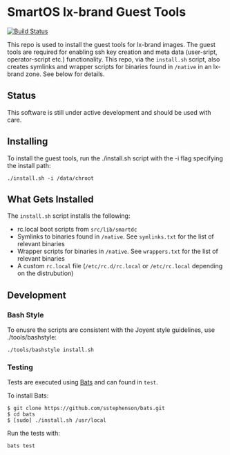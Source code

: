 # SmartOS lx-brand Guest Tools

[![Build Status](https://travis-ci.org/joyent/sdc-vmtools-lx-brand.svg?branch=master)](https://travis-ci.org/joyent/sdc-vmtools-lx-brand)

This repo is used to install the guest tools for lx-brand images. The guest tools are required for enabling ssh key creation and meta data (user-sript, operator-script etc.) functionality. This repo, via the `install.sh` script, also creates symlinks and wrapper scripts for binaries found in `/native` in an lx-brand zone. See below for details.

## Status

This software is still under active development and should be used with care.

## Installing

To install the guest tools, run the ./install.sh script with the -i flag specifying the install path:

    ./install.sh -i /data/chroot

## What Gets Installed

The `install.sh` script installs the following:

- rc.local boot scripts from `src/lib/smartdc`
- Symlinks to binaries found in `/native`. See `symlinks.txt` for the list of relevant binaries
- Wrapper scripts for binaries in `/native`. See `wrappers.txt` for the list of relevant binaries
- A custom `rc.local` file (`/etc/rc.d/rc.local` or `/etc/rc.local` depending on the distrubution)

## Development

### Bash Style

To enusre the scripts are consistent with the Joyent style guidelines, use ./tools/bashstyle:

    ./tools/bashstyle install.sh

### Testing

Tests are executed using [Bats](https://github.com/sstephenson/bats) and can found in `test`.

To install Bats:

    $ git clone https://github.com/sstephenson/bats.git
    $ cd bats
    $ [sudo] ./install.sh /usr/local
    
Run the tests with:

    bats test
